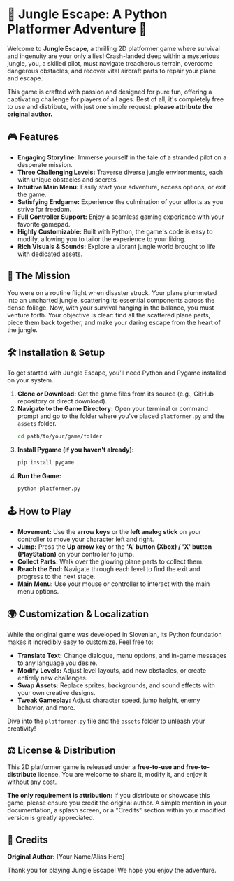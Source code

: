 # 🚀 Jungle Escape: A Python Platformer Adventure 🚀

Welcome to **Jungle Escape**, a thrilling 2D platformer game where survival and ingenuity are your only allies! Crash-landed deep within a mysterious jungle, you, a skilled pilot, must navigate treacherous terrain, overcome dangerous obstacles, and recover vital aircraft parts to repair your plane and escape.

This game is crafted with passion and designed for pure fun, offering a captivating challenge for players of all ages. Best of all, it's completely free to use and distribute, with just one simple request: **please attribute the original author.**

## 🎮 Features

* **Engaging Storyline:** Immerse yourself in the tale of a stranded pilot on a desperate mission.
* **Three Challenging Levels:** Traverse diverse jungle environments, each with unique obstacles and secrets.
* **Intuitive Main Menu:** Easily start your adventure, access options, or exit the game.
* **Satisfying Endgame:** Experience the culmination of your efforts as you strive for freedom.
* **Full Controller Support:** Enjoy a seamless gaming experience with your favorite gamepad.
* **Highly Customizable:** Built with Python, the game's code is easy to modify, allowing you to tailor the experience to your liking.
* **Rich Visuals & Sounds:** Explore a vibrant jungle world brought to life with dedicated assets.

## 📜 The Mission

You were on a routine flight when disaster struck. Your plane plummeted into an uncharted jungle, scattering its essential components across the dense foliage. Now, with your survival hanging in the balance, you must venture forth. Your objective is clear: find all the scattered plane parts, piece them back together, and make your daring escape from the heart of the jungle.

## 🛠️ Installation & Setup

To get started with Jungle Escape, you'll need Python and Pygame installed on your system.

1.  **Clone or Download:** Get the game files from its source (e.g., GitHub repository or direct download).
2.  **Navigate to the Game Directory:** Open your terminal or command prompt and go to the folder where you've placed `platformer.py` and the `assets` folder.
    ```bash
    cd path/to/your/game/folder
    ```
3.  **Install Pygame (if you haven't already):**
    ```bash
    pip install pygame
    ```
4.  **Run the Game:**
    ```bash
    python platformer.py
    ```

## 🕹️ How to Play

* **Movement:** Use the **arrow keys** or the **left analog stick** on your controller to move your character left and right.
* **Jump:** Press the **Up arrow key** or the **'A' button (Xbox) / 'X' button (PlayStation)** on your controller to jump.
* **Collect Parts:** Walk over the glowing plane parts to collect them.
* **Reach the End:** Navigate through each level to find the exit and progress to the next stage.
* **Main Menu:** Use your mouse or controller to interact with the main menu options.

## 🌍 Customization & Localization

While the original game was developed in Slovenian, its Python foundation makes it incredibly easy to customize. Feel free to:

* **Translate Text:** Change dialogue, menu options, and in-game messages to any language you desire.
* **Modify Levels:** Adjust level layouts, add new obstacles, or create entirely new challenges.
* **Swap Assets:** Replace sprites, backgrounds, and sound effects with your own creative designs.
* **Tweak Gameplay:** Adjust character speed, jump height, enemy behavior, and more.

Dive into the `platformer.py` file and the `assets` folder to unleash your creativity!

## ⚖️ License & Distribution

This 2D platformer game is released under a **free-to-use and free-to-distribute** license. You are welcome to share it, modify it, and enjoy it without any cost.

**The only requirement is attribution:** If you distribute or showcase this game, please ensure you credit the original author. A simple mention in your documentation, a splash screen, or a "Credits" section within your modified version is greatly appreciated.

## 🙏 Credits

**Original Author:** \[Your Name/Alias Here\]

Thank you for playing Jungle Escape! We hope you enjoy the adventure.
